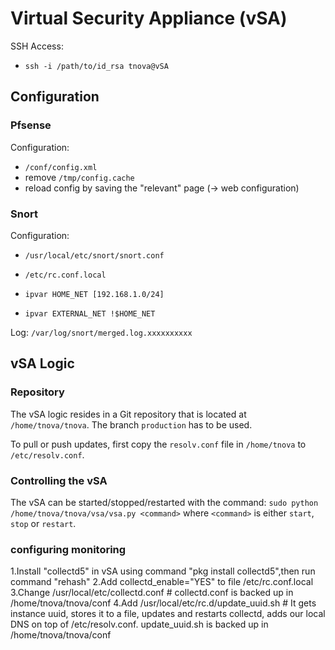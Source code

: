 Virtual Security Appliance (vSA)
================================

SSH Access:

* `ssh -i /path/to/id_rsa tnova@vSA`


Configuration
-------------

### Pfsense

Configuration:
* `/conf/config.xml`
* remove `/tmp/config.cache`
* reload config by saving the "relevant" page (-> web configuration)

### Snort

Configuration:
* `/usr/local/etc/snort/snort.conf`
* `/etc/rc.conf.local`

* `ipvar HOME_NET [192.168.1.0/24]`
* `ipvar EXTERNAL_NET !$HOME_NET`

Log: `/var/log/snort/merged.log.xxxxxxxxxx`


vSA Logic
---------

### Repository

The vSA logic resides in a Git repository that is located at 
`/home/tnova/tnova`. The branch `production` has to be used.

To pull or push updates, first copy the `resolv.conf` file in `/home/tnova` to
`/etc/resolv.conf`.

### Controlling the vSA

The vSA can be started/stopped/restarted with the command: 
`sudo python /home/tnova/tnova/vsa/vsa.py <command>` where `<command>` is either
`start`, `stop` or `restart`.

### configuring monitoring ###

1.Install "collectd5" in vSA using command "pkg install collectd5",then run command "rehash"
2.Add collectd_enable="YES" to file /etc/rc.conf.local
3.Change /usr/local/etc/collectd.conf      # collectd.conf is backed up in /home/tnova/tnova/conf
4.Add /usr/local/etc/rc.d/update_uuid.sh    # It gets instance uuid, stores it to a file, updates and restarts collectd, adds our local DNS on top of /etc/resolv.conf.  update_uuid.sh is backed up in /home/tnova/tnova/conf

